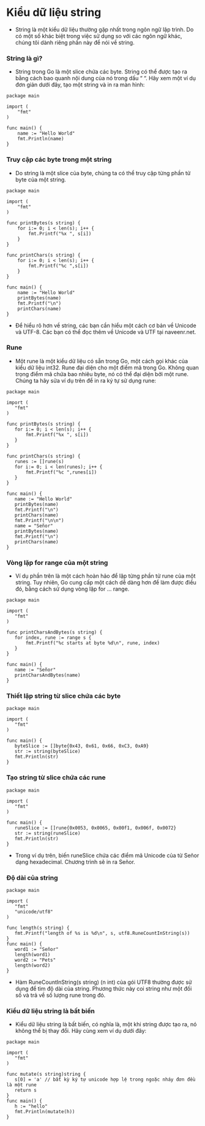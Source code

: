# Kiểu dữ liệu string

- String là một kiểu dữ liệu thường gặp nhất trong ngôn ngữ lập trình. Do có một số khác biệt trong việc sử dụng so với các ngôn ngữ khác, chúng tôi dành riêng phần này để nói về string.

### String là gì?

- String trong Go là một slice chứa các byte. String có thể được tạo ra bằng cách bao quanh nội dung của nó trong dấu “ “. Hãy xem một ví dụ đơn giản dưới đây, tạo một string và in ra màn hình:

```
package main

import (  
    "fmt"
)

func main() {  
    name := "Hello World"
    fmt.Println(name)
}
```

### Truy cập các byte trong một string

- Do string là một slice của byte, chúng ta có thể truy cập từng phần tử byte của một string.
```
package main

import (  
    "fmt"
)

func printBytes(s string) {  
    for i:= 0; i < len(s); i++ {
        fmt.Printf("%x ", s[i])
    }
}

func printChars(s string) {  
    for i:= 0; i < len(s); i++ {
        fmt.Printf("%c ",s[i])
    }
}

func main() {  
    name := "Hello World"
    printBytes(name)
    fmt.Printf("\n")
    printChars(name)
}
```

- Để hiểu rõ hơn về string, các bạn cần hiểu một cách cơ bản về Unicode và UTF-8. Các bạn có thể đọc thêm về Unicode và UTF tại naveenr.net.

### Rune

- Một rune là một kiểu dữ liệu có sẵn trong Go, một cách gọi khác của kiểu dữ liệu int32. Rune đại diện cho một điểm mã trong Go. Không quan trọng điểm mã chứa bao nhiêu byte, nó có thể đại diện bởi một rune. Chúng ta hãy sửa ví dụ trên để in ra ký tự sử dụng rune:

```
package main

import (  
   "fmt"
)

func printBytes(s string) {  
   for i:= 0; i < len(s); i++ {
       fmt.Printf("%x ", s[i])
   }
}

func printChars(s string) {  
   runes := []rune(s)
   for i:= 0; i < len(runes); i++ {
       fmt.Printf("%c ",runes[i])
   }
}

func main() {  
   name := "Hello World"
   printBytes(name)
   fmt.Printf("\n")
   printChars(name)
   fmt.Printf("\n\n")
   name = "Señor"
   printBytes(name)
   fmt.Printf("\n")
   printChars(name)
}
```

### Vòng lặp for range của một string

- Ví dụ phần trên là một cách hoàn hảo để lặp từng phần tử rune của một string. Tuy nhiên, Go cung cấp một cách dễ dàng hơn để làm được điều đó, bằng cách sử dụng vòng lặp for ... range.

```
package main

import (  
   "fmt"
)

func printCharsAndBytes(s string) {  
   for index, rune := range s {
       fmt.Printf("%c starts at byte %d\n", rune, index)
   }
}

func main() {  
   name := "Señor"
   printCharsAndBytes(name)
}
```

### Thiết lập string từ slice chứa các byte

```
package main

import (  
   "fmt"
)

func main() {  
   byteSlice := []byte{0x43, 0x61, 0x66, 0xC3, 0xA9}
   str := string(byteSlice)
   fmt.Println(str)
}
```

### Tạo string từ slice chứa các rune

```
package main

import (  
   "fmt"
)

func main() {  
   runeSlice := []rune{0x0053, 0x0065, 0x00f1, 0x006f, 0x0072}
   str := string(runeSlice)
   fmt.Println(str)
}
```
- Trong ví dụ trên, biến runeSlice chứa các điểm mã Unicode của từ Señor dạng hexadecimal. Chương trình sẽ in ra Señor.

### Độ dài của string

```
package main

import (  
   "fmt"
   "unicode/utf8"
)

func length(s string) {  
   fmt.Printf("length of %s is %d\n", s, utf8.RuneCountInString(s))
}
func main() {  
   word1 := "Señor" 
   length(word1)
   word2 := "Pets"
   length(word2)
}
```
- Hàm RuneCountInString(s string) (n int) của gói UTF8 thường được sử dụng để tìm độ dài của string. Phương thức này coi string như một đối số và trả về số lượng rune trong đó.

### Kiểu dữ liệu string là bất biến

- Kiểu dữ liệu string là bất biến, có nghĩa là, một khi string được tạo ra, nó không thể bị thay đổi. Hãy cùng xem ví dụ dưới đây:

```
package main

import (  
   "fmt"
)

func mutate(s string)string {  
   s[0] = 'a' // bất kỳ ký tự unicode hợp lệ trong ngoặc nháy đơn đều là một rune 
   return s
}
func main() {  
   h := "hello"
   fmt.Println(mutate(h))
}
```